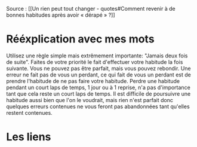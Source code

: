 Source : [[Un rien peut tout changer - quotes#Comment revenir à de bonnes habitudes après avoir « dérapé » ?]]
# Rééxplication avec mes mots
Utilisez une règle simple mais extrêmement importante: "Jamais deux fois de suite". Faites de votre priorité le fait d'effectuer votre habitude la fois suivante. Vous ne pouvez pas être parfait, mais vous pouvez rebondir. Une erreur ne fait pas de vous un perdant, ce qui fait de vous un perdant est de prendre l'habitude de ne pas faire votre habitude. Perdre une habitude pendant un court laps de temps, 1 jour ou à 1 reprise, n'a pas d'importance tant que cela reste un court laps de temps. Il est difficile de poursuivre une habitude aussi bien que l'on le voudrait, mais rien n'est parfait donc quelques erreurs contenues ne vous feront pas abandonnées tant qu'elles restent contenues.  
# Les liens
